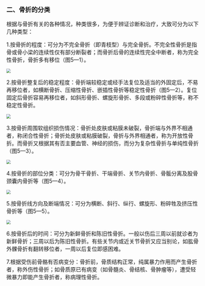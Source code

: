 ### 二、骨折的分类

根据与骨折有关的各种情况，种类很多，为便于辨证诊断和治疗，大致可分为以下几种类型：

1.按骨折的程度：可分为不完全骨折（即青枝型）与完全骨折。不完全性骨折是指骨或骨小梁的连续性仅有部分断裂者；而骨折后骨的连续性完全中断者，称为完全性骨折，骨折多有移位（图5—1）。

<img src="./img/5-1.jpg" style="zoom:70%;" />

2.按骨折整复后的稳定程度：骨折端较稳定或经手法复位及适当的外固定后，不易再移位者，如横断骨折、压缩性骨折、嵌插性骨折等稳定性骨折（图5—2）。复位固定后骨折容易再移位者，如斜形骨折、螺旋形骨折、多段或粉碎性骨折等，称不稳定性骨折。

<img src="./img/5-2.jpg" style="zoom:70%;" />

3.按骨折周围软组织损伤情况：骨折处皮肤或粘膜未破裂，骨折端与外界不相通者，称闭合性骨折；骨折处皮肤或粘膜破裂，骨折与外界相通者，称为开放性骨折。而骨折又根据其有否主要血管、神经的损伤，而分为复杂性骨折与单纯性骨折（图5—3）。

<img src="./img/5-3.jpg" style="zoom:70%;" />

4.按骨折的部位分类：可分为骨干骨折、干端骨折、关节内骨折、骨骺分离及股骨颈囊内骨折等（图5—4）。

<img src="./img/5-4.jpg" style="zoom:70%;" />

5.按骨折线方向及断端情况：可分为横断、斜行、纵行、螺旋形、粉碎牲及挤压性骨折等（图5—5）。

<img src="./img/5-5.jpg" style="zoom:70%;" />

6.按骨折后的时间：可分为新鲜骨折和陈旧性骨折。一般以伤后三周以前就诊者为新鲜骨折；三周以后为陈旧性骨折。有些关节内或近关节骨折又应当别论，如肱骨外髁骨折有翻转移位者，一周以后复位即感困难。

7.根据受伤前骨骼有否病变分：骨折前，骨质结构正常，纯属暴力作用而产生骨折者，称外伤性骨折；如骨质原已有病变（如骨髓炎、骨结核、骨肿瘤等），遭受轻微暴力即能产生骨折者，称病理性骨折。
